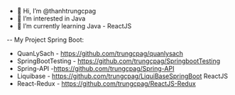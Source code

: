 - 👋 Hi, I’m @thanhtrungcpag
- 👀 I’m interested in Java
- 🌱 I’m currently learning Java - ReactJS

-- My Project
Spring Boot:
  - QuanLySach - https://github.com/trungcpag/quanlysach
  - SpringBootTesting - https://github.com/trungcpag/SpringbootTesting
  - Spring-API -https://github.com/trungcpag/Spring-API
  - Liquibase - https://github.com/trungcpag/LiquiBaseSpringBoot
ReactJS 
  - React-Redux - https://github.com/trungcpag/ReactJS-Redux
 


<!---
thanhtrungcpag/thanhtrungcpag is a ✨ special ✨ repository because its `README.md` (this file) appears on your GitHub profile.
You can click the Preview link to take a look at your changes.
--->
